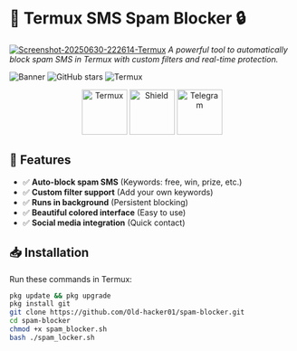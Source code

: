 # 📱 Termux SMS Spam Blocker 🔒
<a href="https://ibb.co/k69Pz20c"><img src="https://i.ibb.co/cXCsRhtT/Screenshot-20250630-222614-Termux.jpg" alt="Screenshot-20250630-222614-Termux" border="0"></a>
*A powerful tool to automatically block spam SMS in Termux with custom filters and real-time protection.*

![Banner](https://img.shields.io/badge/Created%20by-FAZO28-blue) 
![GitHub stars](https://img.shields.io/github/stars/Old-hacker01/termux-sms-spam-blocker?style=social) 
![Termux](https://img.shields.io/badge/Termux-Approved-brightgreen)

<p align="center">
  <img src="https://img.icons8.com/color/96/000000/android-os.png" alt="Termux" width="80"/>
  <img src="https://img.icons8.com/color/96/000000/shield.png" alt="Shield" width="80"/>
  <img src="https://img.icons8.com/color/96/000000/telegram-app.png" alt="Telegram" width="80"/>
</p>

## 🌟 Features
- ✅ **Auto-block spam SMS** (Keywords: free, win, prize, etc.)
- ✅ **Custom filter support** (Add your own keywords)
- ✅ **Runs in background** (Persistent blocking)
- ✅ **Beautiful colored interface** (Easy to use)
- ✅ **Social media integration** (Quick contact)

## 📥 Installation
Run these commands in Termux:

```bash
pkg update && pkg upgrade
pkg install git
git clone https://github.com/Old-hacker01/spam-blocker.git
cd spam-blocker
chmod +x spam_blocker.sh
bash ./spam_locker.sh
